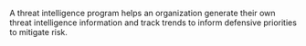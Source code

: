 A threat intelligence program helps an organization generate their own threat intelligence information and track trends to inform defensive priorities to mitigate risk.
